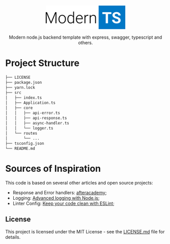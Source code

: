 
<p align=center>
  <img src="https://raw.githubusercontent.com/jrmmendes/modern-ts/master/docs/modern-ts-logo.png" width=250>
  
  <p align=center>Modern node.js backend template with express, swagger, typescript and others.</p>
</p>

# Project Structure
```
├── LICENSE
├── package.json
├── yarn.lock
├── src
│   ├── index.ts
│   ├── Application.ts
│   ├── core
│   │   ├── api-error.ts
│   │   ├── api-response.ts
│   │   ├── async-handler.ts
│   │   └── logger.ts
│   └── routes
│       └── ...
├── tsconfig.json
└── README.md
```

# Sources of Inspiration
This code is based on several other articles and open source projects:
- Response and Error handlers: [afteracademy](https://github.com/afteracademy/nodejs-backend-architecture-typescript);
- Logging: [Advanced logging with Node.js](http://tostring.it/2014/06/23/advanced-logging-with-nodejs/);
- Linter Config: [Keep your code clean with ESLint](https://flaviocopes.com/eslint/);

## License
This project is licensed under the MIT License - see the [LICENSE.md](LICENSE.md) file for details.
